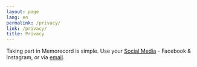 ```yaml
---
layout: page
lang: en
permalink: /privacy/
link: /privacy/
title: Privacy
---
```


Taking part in Memorecord is simple. Use your [Social Media](#social-media) - Facebook & Instagram, or via [email](#email).

<!-- more -->